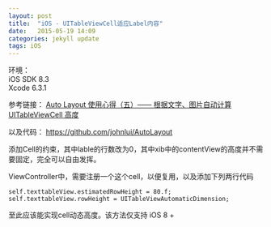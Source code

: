 ```yaml
---
layout: post
title:  "iOS - UITableViewCell适应Label内容"
date:   2015-05-19 14:09
categories: jekyll update
tags: iOS
---
```


环境：</br>
iOS SDK 8.3</br>
Xcode 6.3.1

参考链接： 
[Auto Layout 使用心得（五）—— 根据文字、图片自动计算UITableViewCell 高度](http://lvwenhan.com/ios/449.html)

以及代码： 
<https://github.com/johnlui/AutoLayout>

添加Cell的约束，其中lable的行数改为0，其中xib中的contentView的高度并不需要固定，完全可以自由发挥。

ViewController中，需要注册一个这个cell，以便复用，以及添加下列两行代码

```
self.texttableView.estimatedRowHeight = 80.f;
self.texttableView.rowHeight = UITableViewAutomaticDimension;
```

至此应该能实现cell动态高度。该方法仅支持 iOS 8 +